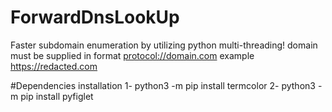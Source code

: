 # ForwardDnsLookUp
Faster subdomain enumeration by utilizing python multi-threading!
domain must be supplied in format <protocol://domain.com> example <https://redacted.com>

#Dependencies installation
1- python3 -m pip install termcolor
2- python3 -m pip install pyfiglet

